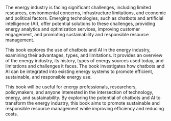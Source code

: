

The energy industry is facing significant challenges, including limited resources, environmental concerns, infrastructure limitations, and economic and political factors. Emerging technologies, such as chatbots and artificial intelligence (AI), offer potential solutions to these challenges, providing energy analytics and optimization services, improving customer engagement, and promoting sustainability and responsible resource management.

This book explores the use of chatbots and AI in the energy industry, examining their advantages, types, and limitations. It provides an overview of the energy industry, its history, types of energy sources used today, and limitations and challenges it faces. The book investigates how chatbots and AI can be integrated into existing energy systems to promote efficient, sustainable, and responsible energy use.

This book will be useful for energy professionals, researchers, policymakers, and anyone interested in the intersection of technology, energy, and sustainability. By exploring the potential of chatbots and AI to transform the energy industry, this book aims to promote sustainable and responsible resource management while improving efficiency and reducing costs.

